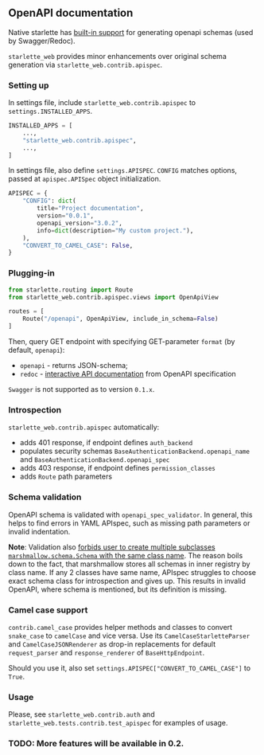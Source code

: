## OpenAPI documentation

Native starlette has [built-in support](https://www.starlette.io/schemas/) 
for generating openapi schemas (used by Swagger/Redoc).

`starlette_web` provides minor enhancements over original schema generation via `starlette_web.contrib.apispec`.

### Setting up

In settings file, include `starlette_web.contrib.apispec` to `settings.INSTALLED_APPS`.

```python
INSTALLED_APPS = [
    ...,
    "starlette_web.contrib.apispec",
    ...,
]
```

In settings file, also define `settings.APISPEC`. 
`CONFIG` matches options, passed at `apispec.APISpec` object initialization.

```python
APISPEC = {
    "CONFIG": dict(
        title="Project documentation",
        version="0.0.1",
        openapi_version="3.0.2",
        info=dict(description="My custom project."),
    ),
    "CONVERT_TO_CAMEL_CASE": False,
}
```

### Plugging-in

```python
from starlette.routing import Route
from starlette_web.contrib.apispec.views import OpenApiView

routes = [
    Route("/openapi", OpenApiView, include_in_schema=False)
]
```

Then, query GET endpoint with specifying GET-parameter `format` (by default, `openapi`):

- `openapi` - returns JSON-schema;
- `redoc` - [interactive API documentation](https://github.com/Redocly/redoc) from OpenAPI specification

`Swagger` is not supported as to version `0.1.x`.

### Introspection

`starlette_web.contrib.apispec` automatically:
- adds 401 response, if endpoint defines `auth_backend`
- populates security schemas `BaseAuthenticationBackend.openapi_name` and `BaseAuthenticationBackend.openapi_spec`
- adds 403 response, if endpoint defines `permission_classes`
- adds `Route` path parameters

### Schema validation

OpenAPI schema is validated with `openapi_spec_validator`. 
In general, this helps to find errors in YAML APIspec, 
such as missing path parameters or invalid indentation.

**Note**: Validation also <u>forbids user to create multiple subclasses `marshmallow.schema.Schema`
with the same class name</u>. The reason boils down to the fact, that marshmallow stores all schemas in
inner registry by class name. If any 2 classes have same name, APIspec struggles to choose exact
schema class for introspection and gives up. This results in invalid OpenAPI, where schema is mentioned,
but its definition is missing.

### Camel case support

`contrib.camel_case` provides helper methods and classes to convert `snake_case` to `camelCase` and vice versa.
Use its `CamelCaseStarletteParser` and `CamelCaseJSONRenderer` as drop-in replacements for default 
`request_parser` and `response_renderer` of `BaseHttpEndpoint`.

Should you use it, also set `settings.APISPEC["CONVERT_TO_CAMEL_CASE"]` to `True`.

### Usage

Please, see `starlette_web.contrib.auth` and `starlette_web.tests.contrib.test_apispec` for examples of usage.

### TODO: More features will be available in 0.2.

